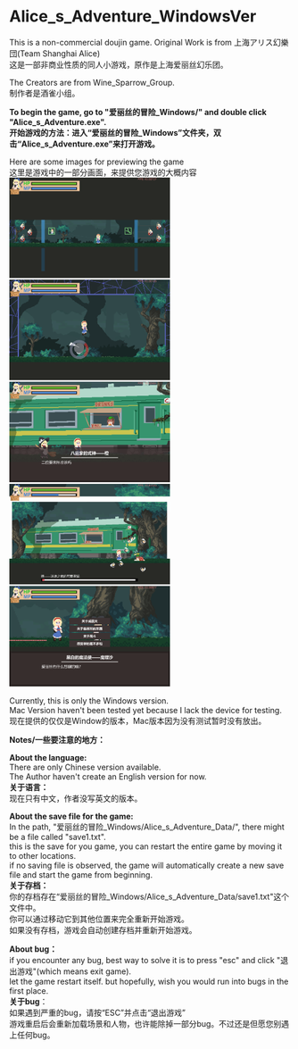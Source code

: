 # Alice_s_Adventure_WindowsVer
This is a non-commercial doujin game. Original Work is from 上海アリス幻樂団(Team Shanghai Alice)<br>
这是一部非商业性质的同人小游戏，原作是上海爱丽丝幻乐团。<br>

The Creators are from Wine_Sparrow_Group.<br>
制作者是酒雀小组。

<b>To begin the game, go to "爱丽丝的冒险_Windows/" and double click "Alice_s_Adventure.exe".<br></b>
<b>开始游戏的方法：进入“爱丽丝的冒险_Windows”文件夹，双击“Alice_s_Adventure.exe”来打开游戏。</b>

Here are some images for previewing the game<br>
这里是游戏中的一部分画面，来提供您游戏的大概内容<br>
<img src="https://github.com/Yupeng-2001/Alice_s_Adventure_WindowsVer/blob/main/preview_graphs/3.png" width="288" height="180" />
<img src="https://github.com/Yupeng-2001/Alice_s_Adventure_WindowsVer/blob/main/preview_graphs/4.png" width="288" height="180" />
<img src="https://github.com/Yupeng-2001/Alice_s_Adventure_WindowsVer/blob/main/preview_graphs/1.png" width="288" height="180" />
<img src="https://github.com/Yupeng-2001/Alice_s_Adventure_WindowsVer/blob/main/preview_graphs/2.png" width="288" height="180" />
<img src="https://github.com/Yupeng-2001/Alice_s_Adventure_WindowsVer/blob/main/preview_graphs/5.png" width="288" height="180" />

Currently, this is only the Windows version.<br>
Mac Version haven't been tested yet because I lack the device for testing.<br>
现在提供的仅仅是Window的版本，Mac版本因为没有测试暂时没有放出。<br>

<b>Notes/一些要注意的地方：</b><br>

<b>About the language:</b><br>
There are only Chinese version available.<br>
The Author haven't create an English version for now.<br>
<b>关于语言：</b><br>
现在只有中文，作者没写英文的版本。<br>

<b>About the save file for the game:</b><br>
In the path, "爱丽丝的冒险_Windows/Alice_s_Adventure_Data/", there might be a file called "save1.txt".<br>
this is the save for you game, you can restart the entire game by moving it to other locations.<br>
if no saving file is observed, the game will automatically create a new save file and start the game from beginning.<br>
<b>关于存档：</b><br>
你的存档存在“爱丽丝的冒险_Windows/Alice_s_Adventure_Data/save1.txt"这个文件中。<br>
你可以通过移动它到其他位置来完全重新开始游戏。<br>
如果没有存档，游戏会自动创建存档并重新开始游戏。<br>

<b>About bug：</b><br>
if you encounter any bug, best way to solve it is to press "esc" and click "退出游戏"(which means exit game).<br>
let the game restart itself. but hopefully, wish you would run into bugs in the first place.<br>
<b>关于bug</b>：<br>
如果遇到严重的bug，请按“ESC”并点击“退出游戏”<br>
游戏重启后会重新加载场景和人物，也许能除掉一部分bug。不过还是但愿您别遇上任何bug。<br>
